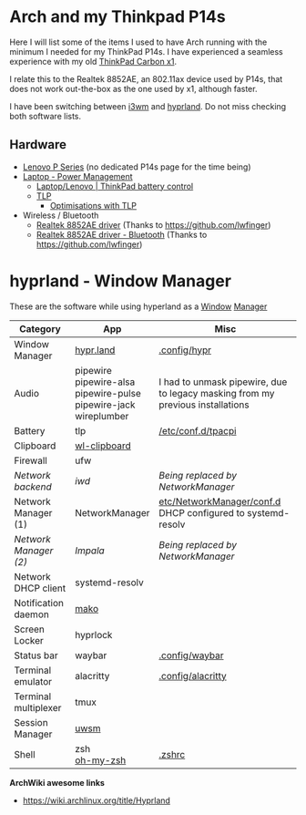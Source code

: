 # Arch and my Thinkpad P14s

Here I will list some of the items I used to have Arch running with the minimum I needed for my ThinkPad P14s. I have experienced a seamless experience with my old [ThinkPad Carbon x1](https://wiki.archlinux.org/title/Lenovo_ThinkPad_X1_Carbon_(Gen_2)).

I relate this to the Realtek 8852AE, an 802.11ax device used by P14s, that does not work out-the-box as the one used by x1, although faster.

I have been switching between [i3wm](https://i3wm.org/) and [hyprland](https://hypr.land/). Do not miss checking both software lists.

## Hardware
- [Lenovo P Series](https://wiki.archlinux.org/title/Laptop/Lenovo#P_series) (no dedicated P14s page for the time being)
- [Laptop - Power Management](https://wiki.archlinux.org/title/Laptop#Power_management)
    - [Laptop/Lenovo | ThinkPad battery control](https://wiki.archlinux.org/title/Laptop/Lenovo#ThinkPad_battery_control)
    - [TLP](https://wiki.archlinux.org/title/TLP)
        - [Optimisations with TLP](https://linrunner.de/tlp/)
- Wireless / Bluetooth
    - [Realtek 8852AE driver](https://github.com/lwfinger/rtw89) (Thanks to https://github.com/lwfinger)
    - [Realtek 8852AE driver - Bluetooth](https://github.com/lwfinger/rtw89-bt) (Thanks to https://github.com/lwfinger)

# hyprland - Window Manager
These are the software while using hyperland as a [Window](https://wiki.archlinux.org/title/Hyprland) [Manager](https://wiki.archlinux.org/title/Window_manager)

| Category              | App                                                                         | Misc                                                                                                                                              |
| --------------------- | --------------------------------------------------------------------------- | ------------------------------------------------------------------------------------------------------------------------------------------------- |
| Window Manager        | [hypr.land](https://hypr.land/)                                             | [.config/hypr](https://github.com/rafaelbernard/dotfiles/tree/master/.config/hypr)                                                                |
| Audio                 | pipewire<br>pipewire-alsa<br>pipewire-pulse<br>pipewire-jack<br>wireplumber | I had to unmask pipewire, due to legacy masking from my previous installations                                                                    |
| Battery               | tlp                                                                         | [/etc/conf.d/tpacpi](https://github.com/rafaelbernard/dotfiles/blob/master/etc/conf.d/tpacpi)                                                     |
| Clipboard             | [wl-clipboard](https://man.archlinux.org/man/wl-clipboard.1)                |                                                                                                                                                   |
| Firewall              | ufw                                                                         |                                                                                                                                                   |
| *Network backend*     | *iwd*                                                                       | *Being replaced by NetworkManager*                                                                                                                |
| Network Manager (1)   | NetworkManager                                                              | [etc/NetworkManager/conf.d](https://github.com/rafaelbernard/dotfiles/tree/master/etc/NetworkManager/conf.d)<br>DHCP configured to systemd-resolv |
| *Network Manager (2)* | *Impala*                                                                    | *Being replaced by NetworkManager<br>*                                                                                                            |
| Network DHCP client   | systemd-resolv                                                              |                                                                                                                                                   |
| Notification daemon   | [mako](https://github.com/emersion/mako)                                    |                                                                                                                                                   |
| Screen Locker         | hyprlock                                                                    |                                                                                                                                                   |
| Status bar            | waybar                                                                      | [.config/waybar](https://github.com/rafaelbernard/dotfiles/tree/master/.config/waybar)                                                            |
| Terminal emulator     | alacritty                                                                   | [.config/alacritty](https://github.com/rafaelbernard/dotfiles/tree/master/.config/alacritty)                                                      |
| Terminal multiplexer  | tmux                                                                        |                                                                                                                                                   |
| Session Manager       | [uwsm](https://wiki.archlinux.org/title/Universal_Wayland_Session_Manager)  |                                                                                                                                                   |
| Shell                 | zsh<br>[oh-my-zsh](https://ohmyz.sh/)                                       | [.zshrc](https://github.com/rafaelbernard/dotfiles/blob/master/.zshrc)                                                                            |

**ArchWiki awesome links**
- https://wiki.archlinux.org/title/Hyprland
